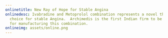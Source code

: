 ```yaml
---
onlinetitle: New Ray of Hope for Stable Angina
onlinedesc: Ivabradine and Metoprolol combination represents a novel therapeutic
  choice for stable Angina.  Archimedis is the first Indian firm to be approved
  for manufacturing this combination.
onlineimg: assets/online.png
---
```

